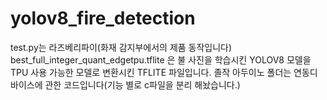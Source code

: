 # yolov8_fire_detection

test.py는 라즈베리파이(화재 감지부에서의 제품 동작입니다)
best_full_integer_quant_edgetpu.tflite 은 불 사진을 학습시킨 YOLOV8 모델을 TPU 사용 가능한 모델로 변환시킨
TFLITE 파일입니다.
졸작 아두이노 폴더는 연동디바이스에 관한 코드입니다(기능 별로 c파일을 분리 해놨습니다.)
